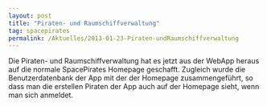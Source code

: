 ```yaml
---
layout: post
title: "Piraten- und Raumschiffverwaltung"
tag: spacepirates
permalink: /Aktuelles/2013-01-23-Piraten-undRaumschiffverwaltung
---
```


Die Piraten- und Raumschiffverwaltung hat es jetzt aus der WebApp heraus auf die normale SpacePirates Homepage geschafft. Zugleich wurde die Benutzerdatenbank der App mit der der Homepage zusammengeführt, so dass man die erstellen Piraten der App auch auf der Homepage sieht, wenn man sich anmeldet.
